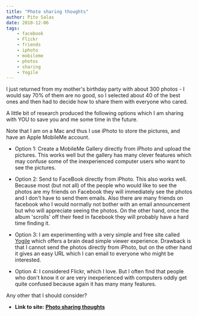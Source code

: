 ```yaml
---
title: "Photo sharing thoughts"
author: Pito Salas
date: 2010-12-06
tags:
    - facebook
    - Flickr
    - friends
    - iphoto
    - mobileme
    - photos
    - sharing
    - Yogile
---
```




I just returned from my mother's birthday party with about 300 photos - I
would say 70% of them are no good, so I selected about 40 of the best ones and
then had to decide how to share them with everyone who cared.

A little bit of research produced the following options which I am sharing
with YOU to save you and me some time in the future.

Note that I am on a Mac and thus I use iPhoto to store the pictures, and have
an Apple MobileMe account.

  * Option 1: Create a MobileMe Gallery directly from iPhoto and upload the pictures. This works well but the gallery has many clever features which may confuse some of the inexperienced computer users who want to see the pictures.

  * Option 2: Send to FaceBook directly from iPhoto. This also works well. Because most (but not all) of the people who would like to see the photos are my friends on Facebook they will immediately see the photos and I don't have to send them emails. Also there are many friends on facebook who I would normally not bother with an email announcement but who will appreciate seeing the photos. On the other hand, once the album 'scrolls' off their feed in facebook they will probably have a hard time finding it. 

  * Option 3: I am experimenting with a very simple and free site called [Yogile](<http://www.yogile.com>) which offers a brain dead simple viewer experience. Drawback is that I cannot send the photos directly from iPhoto, but on the other hand it gives an easy URL which I can email to everyone who might be interested.

  * Option 4: I considered Flickr, which I love. But I often find that people who don't know it or are very inexperienced with computers oddly get quite confused because again it has many many features.

Any other that I should consider?


* **Link to site:** **[Photo sharing thoughts](None)**
